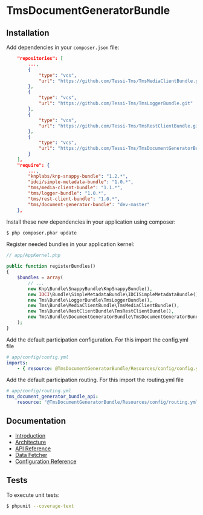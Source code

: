 TmsDocumentGeneratorBundle
==========================

Installation
------------

Add dependencies in your `composer.json` file:
```json
    "repositories": [
        ...,
        {
            "type": "vcs",
            "url": "https://github.com/Tessi-Tms/TmsMediaClientBundle.git"
        },
        {
            "type": "vcs",
            "url": "https://github.com/Tessi-Tms/TmsLoggerBundle.git"
        },
        {
            "type": "vcs",
            "url": "https://github.com/Tessi-Tms/TmsRestClientBundle.git"
        },
        {
            "type": "vcs",
            "url": "https://github.com/Tessi-Tms/TmsDocumentGeneratorBundle.git"
        }
    ],
    "require": {
        ...,
        "knplabs/knp-snappy-bundle": "1.2.*",
        "idci/simple-metadata-bundle": "1.0.*",
        "tms/media-client-bundle": "1.1.*",
        "tms/logger-bundle": "1.0.*",
        "tms/rest-client-bundle": "1.0.*",
        "tms/document-generator-bundle": "dev-master"
    },    
```

Install these new dependencies in your application using composer:
```sh
$ php composer.phar update
```

Register needed bundles in your application kernel:
```php
// app/AppKernel.php

public function registerBundles()
{
    $bundles = array(
        // ...
        new Knp\Bundle\SnappyBundle\KnpSnappyBundle(),
        new IDCI\Bundle\SimpleMetadataBundle\IDCISimpleMetadataBundle(),
        new Tms\Bundle\LoggerBundle\TmsLoggerBundle(),
        new Tms\Bundle\MediaClientBundle\TmsMediaClientBundle(),
        new Tms\Bundle\RestClientBundle\TmsRestClientBundle(),
        new Tms\Bundle\DocumentGeneratorBundle\TmsDocumentGeneratorBundle(),
    );
}
```

Add the default participation configuration. For this import the config.yml file
```yaml
# app/config/config.yml
imports:
    - { resource: @TmsDocumentGeneratorBundle/Resources/config/config.yml }
```

Add the default participation routing. For this import the routing.yml file
```yaml
# app/config/routing.yml
tms_document_generator_bundle_api:
    resource: "@TmsDocumentGeneratorBundle/Resources/config/routing.yml"
```

Documentation
-------------

* [Introduction](Resources/doc/introduction.md)
* [Architecture](Resources/doc/class_diagram.png)
* [API Reference](Resources/doc/api_reference.md)
* [Data Fetcher](Resources/doc/data_fetcher.md)
* [Configuration Reference](Resources/doc/configuration_reference.md)

Tests
-----

To execute unit tests:
```sh
$ phpunit --coverage-text
```
